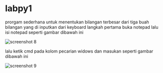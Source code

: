 # labpy1

prorgam sederhana untuk menentukan bilangan terbesar dari tiga buah bilangan yang di inputkan dari keyboard
langkah pertama buka notepad lalu isi notepad seperti gambar dibawah ini

![screenshot 8](https://user-images.githubusercontent.com/47880622/53396602-78443a80-39d7-11e9-8e7b-c89ed8e4a6f2.png)

lalu ketik cmd pada kolom pecarian widows dan masukan seperti gambar dibawah ini

![screenshot 9](https://user-images.githubusercontent.com/47880622/53396839-11735100-39d8-11e9-8f87-9ddedae783bd.png)
